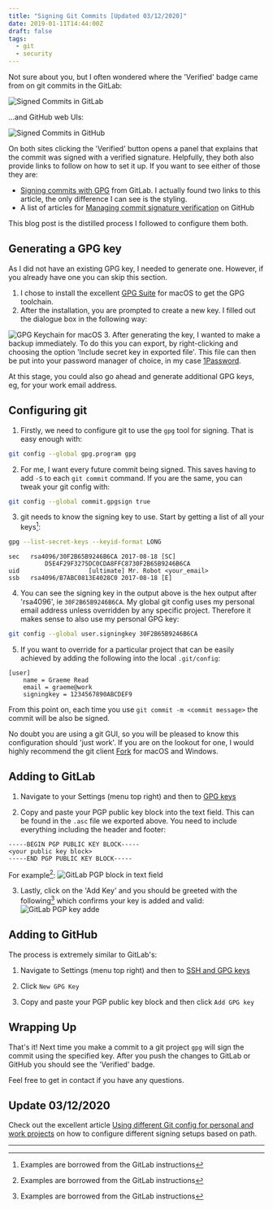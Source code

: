 ```yaml
---
title: "Signing Git Commits [Updated 03/12/2020]"
date: 2019-01-11T14:44:00Z
draft: false
tags:
  - git
  - security
---
```

Not sure about you, but I often wondered where the 'Verified' badge came from on git commits in the GitLab:

![Signed Commits in GitLab](signed-commits-on-gitlab.d45e047fc0a74ee22d2ffbb74379a154ef7e70e0d29f8ab001346e6018cdca68.png)

...and GitHub web UIs:

![Signed Commits in GitHub](signed-commits-on-github.4a307385f5301ef6b106673e4c546d64eeffa6112792042b622d5ec7937eb1b9.png)

On both sites clicking the 'Verified' button opens a panel that explains that the commit was signed with a verified signature. Helpfully, they both also provide links to follow on how to set it up. If you want to see either of those they are:

* [Signing commits with GPG](https://gitlab.com/help/user/project/repository/gpg_signed_commits/index.md) from GitLab. I actually found two links to this article, the only difference I can see is the styling.
* A list of articles for [Managing commit signature verification](https://help.github.com/articles/managing-commit-signature-verification/) on GitHub

This blog post is the distilled process I followed to configure them both.

## Generating a GPG key
As I did not have an existing GPG key, I needed to generate one. However, if you already have one you can skip this section.

1. I chose to install the excellent [GPG Suite](https://gpgtools.org) for macOS to get the GPG toolchain.
2. After the installation, you are prompted to create a new key. I filled out the dialogue box in the following way:

![GPG Keychain for macOS](gpg-keychain-for-macos.4bf36b4b6989dfa4d1c083a84856080fa1ce333a312eebd4724a9fc6baad041e.png)
3. After generating the key, I wanted to make a backup immediately. To do this you can export, by right-clicking and choosing the option 'Include secret key in exported file'. This file can then be put into your password manager of choice, in my case [1Password](https://1password.com/).

At this stage, you could also go ahead and generate additional GPG keys, eg, for your work email address.

## Configuring git
1. Firstly, we need to configure git to use the `gpg` tool for signing. That is easy enough with:
```bash
git config --global gpg.program gpg
```

2. For me, I want every future commit being signed. This saves having to add `-S` to each `git commit` command. If you are the same, you can tweak your git config with:
```bash
git config --global commit.gpgsign true
```

3. git needs to know the signing key to use. Start by getting a list of all your keys[^1]:
```bash
gpg --list-secret-keys --keyid-format LONG
```
```
sec   rsa4096/30F2B65B9246B6CA 2017-08-18 [SC]
          D5E4F29F3275DC0CDA8FFC8730F2B65B9246B6CA
uid                   [ultimate] Mr. Robot <your_email>
ssb   rsa4096/B7ABC0813E4028C0 2017-08-18 [E]
```

4. You can see the signing key in the output above is the hex output after 'rsa4096', ie `30F2B65B9246B6CA`. My global git config uses my personal email address unless overridden by any specific project. Therefore it makes sense to also use my personal GPG key:
```bash
git config --global user.signingkey 30F2B65B9246B6CA
```

5. If you want to override for a particular project that can be easily achieved by adding the following into the local `.git/config`:
```
[user]
	name = Graeme Read
	email = graeme@work
	signingkey = 1234567890ABCDEF9
```

From this point on, each time you use `git commit -m <commit message>` the commit will be also be signed.

No doubt you are using a git GUI, so you will be pleased to know this configuration should 'just work'. If you are on the lookout for one, I would highly recommend the git client [Fork](https://git-fork.com/) for macOS and Windows.

## Adding to GitLab
1. Navigate to your Settings (menu top right) and then to [GPG keys](https://gitlab.com/profile/gpg_keys)

2. Copy and paste your PGP public key block into the text field. This can be found in the `.asc` file we exported above. You need to include everything including the header and footer:
```
-----BEGIN PGP PUBLIC KEY BLOCK-----
<your public key block>
-----END PGP PUBLIC KEY BLOCK-----
```
For example[^1]:
![GitLab PGP block in text field](gitlab-pgp-block-in-text-field.6238c1072b5affdcc1a6d22560e11460943f53d4d14d9b935d6e12704e02eff8.png)

3. Lastly, click on the 'Add Key' and you should be greeted with the following[^1] which confirms your key is added and valid:
![GitLab PGP key adde](gitlab-pgp-key-added.34026d669eb694f11027c5f255c8ef9a5c79f51710921547ee55cbb40b2e6cdb.png)

## Adding to GitHub
The process is extremely similar to GitLab's:

1. Navigate to Settings (menu top right) and then to [SSH and GPG keys](https://github.com/settings/keys)

2. Click `New GPG Key`

3. Copy and paste your PGP public key block and then click `Add GPG key`

## Wrapping Up
That's it! Next time you make a commit to a git project `gpg` will sign the commit using the specified key. After you push the changes to GitLab or GitHub you should see the 'Verified' badge.

Feel free to get in contact if you have any questions.

## Update 03/12/2020
Check out the excellent article [Using different Git config for personal and work projects](https://blog.kulman.sk/different-git-config-for-work-projects/) on how to configure different signing setups based on path.

---

[^1]: Examples are borrowed from the GitLab instructions
